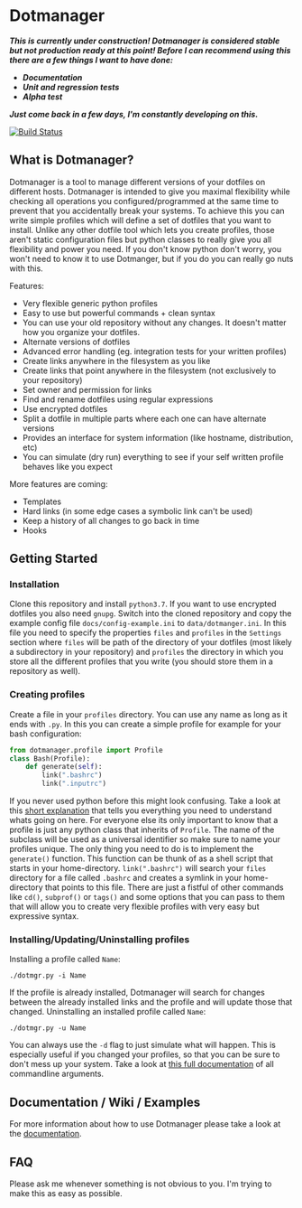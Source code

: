 # Dotmanager

***This is currently under construction! Dotmanager is considered stable but not production ready at this point! Before I can
recommend using this there are a few things I want to have done:***
* ***Documentation***
* ***Unit and regression tests***
* ***Alpha test***

***Just come back in a few days, I'm constantly developing on this.***


[![Build Status](https://travis-ci.com/RickestRickSanchez/dotmanager.svg?branch=master)](https://travis-ci.com/RickestRickSanchez/dotmanager)
## What is Dotmanager?
Dotmanager is a tool to manage different versions of your dotfiles on different hosts. Dotmanager is intended to give you
maximal flexibility while checking all operations you configured/programmed at the same time to prevent that you accidentally
break your systems. To achieve this you can write simple profiles which will define a set of dotfiles that you want to install.
Unlike any other dotfile tool which lets you create profiles, those aren't static configuration files but python classes to
really give you all flexibility and power you need. If you don't know python don't worry, you won't need to know it to use
Dotmanger, but if you do you can really go nuts with this.

Features:
- Very flexible generic python profiles
- Easy to use but powerful commands + clean syntax
- You can use your old repository without any changes. It doesn't matter how you organize your dotfiles.
- Alternate versions of dotfiles
- Advanced error handling (eg. integration tests for your written profiles)
- Create links anywhere in the filesystem as you like
- Create links that point anywhere in the filesystem (not exclusively to your repository)
- Set owner and permission for links
- Find and rename dotfiles using regular expressions
- Use encrypted dotfiles
- Split a dotfile in multiple parts where each one can have alternate versions
- Provides an interface for system information (like hostname, distribution, etc)
- You can simulate (dry run) everything to see if your self written profile behaves like you expect

More features are coming:
- Templates
- Hard links (in some edge cases a symbolic link can't be used)
- Keep a history of all changes to go back in time
- Hooks


## Getting Started

### Installation
Clone this repository and install `python3.7`. If you want to use encrypted dotfiles you also need `gnupg`.
Switch into the cloned repository and copy the example config file `docs/config-example.ini` to `data/dotmanger.ini`.
In this file you need to specify the properties `files` and `profiles` in the `Settings` section where `files` will be path of
the directory of your dotfiles (most likely a subdirectory in your repository) and `profiles` the directory in which you store
all the different profiles that you write (you should store them in a repository as well).

### Creating profiles
Create a file in your `profiles` directory. You can use any name as long as it ends with `.py`.
In this you can create a simple profile for example for your bash configuration:
``` python
from dotmanager.profile import Profile
class Bash(Profile):
    def generate(self):
        link(".bashrc")
        link(".inputrc")
```
If you never used python before this might look confusing. Take a look at this
[short explanation](docs/documentation/python-syntax.md) that tells you everything you need to understand whats going on here.
For everyone else its only important to know that a profile is just any python class that inherits of `Profile`. The name of the
subclass will be used as a universal identifier so make sure to name your profiles unique. The only thing you need to do is to
implement the `generate()` function.
This function can be thunk of as a shell script that starts in your home-directory. `link(".bashrc")` will search your
`files` directory for a file called `.bashrc` and creates a symlink in your home-directory that points to this file. There are
just a fistful of other commands like `cd()`, `subprof()` or `tags()` and some options that you can pass to them that will allow
you to create very flexible profiles with very easy but expressive syntax.

### Installing/Updating/Uninstalling profiles
Installing a profile called `Name`:
```
./dotmgr.py -i Name
```
If the profile is already installed, Dotmanager will search for changes between the already installed links and the profile and
will update those that changed.
Uninstalling an installed profile called `Name`:
```
./dotmgr.py -u Name
```
You can always use the `-d` flag to just simulate what will happen. This is especially useful if you changed your profiles, so
that you can be sure to don't mess up your system.
Take a look at [this full documentation](docs/documentation/commandline-interface.md) of all commandline arguments.


## Documentation / Wiki / Examples
For more information about how to use Dotmanager please take a look at the [documentation](docs/documentation/contents.md).


## FAQ
Please ask me whenever something is not obvious to you. I'm trying to make this as easy as possible.
